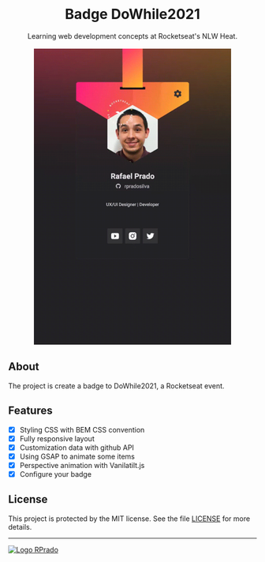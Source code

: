 <br>

<div align="center">
    <h1>
      Badge DoWhile2021
    </h1>
    Learning web development concepts at Rocketseat's NLW Heat.
</div>

<br>
<div align="center">

<img src=".github/print.gif" alt="print" width="400">

</div>

## About

The project is create a badge to DoWhile2021, a Rocketseat event.

## Features

- [x] Styling CSS with BEM CSS convention
- [x] Fully responsive layout
- [x] Customization data with github API
- [x] Using GSAP to animate some items
- [x] Perspective animation with Vanilatilt.js
- [x] Configure your badge

## License

This project is protected by the MIT license. See the file [LICENSE](/LICENSE) for more details.

---

[<img alt="Logo RPrado" src="https://avatars.githubusercontent.com/u/87092922" width="40" />](http://rprado.design)

